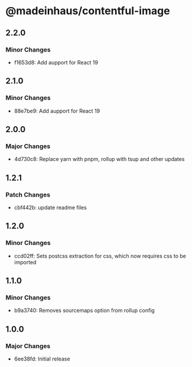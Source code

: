 # @madeinhaus/contentful-image

## 2.2.0

### Minor Changes

- f1653d8: Add aupport for React 19

## 2.1.0

### Minor Changes

- 88e7be9: Add aupport for React 19

## 2.0.0

### Major Changes

- 4d730c8: Replace yarn with pnpm, rollup with tsup and other updates

## 1.2.1

### Patch Changes

- cbf442b: update readme files

## 1.2.0

### Minor Changes

- ccd02ff: Sets postcss extraction for css, which now requires css to be imported

## 1.1.0

### Minor Changes

- b9a3740: Removes sourcemaps option from rollup config

## 1.0.0

### Major Changes

- 6ee38fd: Initial release
